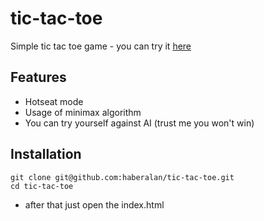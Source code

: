 # tic-tac-toe

Simple tic tac toe game - you can try it [here](https://haberalan.github.io/tic-tac-toe/)

## Features

- Hotseat mode
- Usage of minimax algorithm
- You can try yourself against AI (trust me you won't win)

## Installation

```
git clone git@github.com:haberalan/tic-tac-toe.git
cd tic-tac-toe
```

- after that just open the index.html
